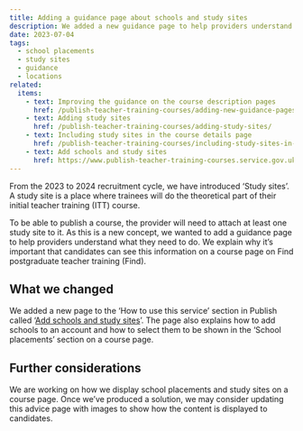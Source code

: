 ```yaml
---
title: Adding a guidance page about schools and study sites
description: We added a new guidance page to help providers understand how to add schools and study sites to a course
date: 2023-07-04
tags:
  - school placements
  - study sites
  - guidance
  - locations
related:
  items:
    - text: Improving the guidance on the course description pages
      href: /publish-teacher-training-courses/adding-new-guidance-pages-to-how-to-use-this-service/
    - text: Adding study sites
      href: /publish-teacher-training-courses/adding-study-sites/
    - text: Including study sites in the course details page
      href: /publish-teacher-training-courses/including-study-sites-in-the-course-details/
    - text: Add schools and study sites
      href: https://www.publish-teacher-training-courses.service.gov.uk/how-to-use-this-service/add-schools-and-study-sites/
---
```


From the 2023 to 2024 recruitment cycle, we have introduced ‘Study sites’. A study site is a place where trainees will do the theoretical part of their initial teacher training (ITT) course.

To be able to publish a course, the provider will need to attach at least one study site to it. As this is a new concept, we wanted to add a guidance page to help providers understand what they need to do. We explain why it’s important that candidates can see this information on a course page on Find postgraduate teacher training (Find).

## What we changed

We added a new page to the ‘How to use this service’ section in Publish called ‘[Add schools and study sites](https://www.publish-teacher-training-courses.service.gov.uk/how-to-use-this-service/add-schools-and-study-sites)’. The page also explains how to add schools to an account and how to select them to be shown in the ‘School placements’ section on a course page.

## Further considerations

We are working on how we display school placements and study sites on a course page. Once we’ve produced a solution, we may consider updating this advice page with images to show how the content is displayed to candidates.
